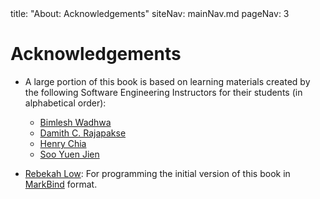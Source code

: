 <frontmatter>
title: "About: Acknowledgements"
siteNav: mainNav.md
pageNav: 3
</frontmatter>

<link rel="stylesheet" href="{{baseUrl}}/css/textbook.css">

<div class="website-content">
<div id="body">

# Acknowledgements

<div id="text-only">

* A large portion of this book is based on learning materials created by the following Software Engineering Instructors for their students (in alphabetical order):
  * [Bimlesh Wadhwa](http://www.comp.nus.edu.sg/~bimlesh)
  * [Damith C. Rajapakse](http://www.comp.nus.edu.sg/~damithch)
  * [Henry Chia](http://www.comp.nus.edu.sg/~hchia)
  * [Soo Yuen Jien](http://www.comp.nus.edu.sg/~sooyj)
  
* [Rebekah Low](https://github.com/rebekahlow-jy): For programming the initial version of this book in [MarkBind](https://markbind.github.io/) format.

</div>
</div>
</div>
